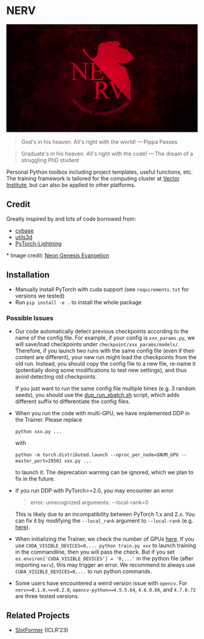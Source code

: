 # NERV

<p align="center"><img src="src/NERV.jpg" alt="NERV" width="800"/></p>

> God's in his heaven. All's right with the world!
> — Pippa Passes

> Graduate's in his heaven. All's right with the code!
> — The dream of a struggling PhD student

Personal Python toolbox including project templates, useful functions, etc.
The training framework is tailored for the computing cluster at [Vector Institute](https://vectorinstitute.ai/), but can also be applied to other platforms.

## Credit

Greatly inspired by and lots of code borrowed from:

-   [cvbase](https://github.com/hellock/cvbase)
-   [utils3d](https://github.com/Steve-Tod/utils3d)
-   [PyTorch-Lightning](https://github.com/PyTorchLightning/pytorch-lightning)

\* Image credit: [Neon Genesis Evangelion](https://en.wikipedia.org/wiki/Neon_Genesis_Evangelion)

## Installation

-   Manually install PyTorch with cuda support (see `requirements.txt` for versions we tested)
-   Run `pip install -e .` to install the whole package

### Possible Issues

-   Our code automatically detect previous checkpoints according to the name of the config file.
    For example, if your config is `xxx_params.py`, we will save/load checkpoints under `checkpoint/xxx_params/models/`.
    Therefore, if you launch two runs with the same config file (even if their content are different), your new run might load the checkpoints from the old run.
    Instead, you should copy the config file to a new file, re-name it (potentially doing some modifications to test new settings), and thus avoid detecting old checkpoints.

    If you just want to run the same config file multiple times (e.g. 3 random seeds), you should use the [dup_run_sbatch.sh](./nerv/scripts/dup_run_sbatch.sh) script, which adds different suffix to differentiate the config files.

-   When you run the code with multi-GPU, we have implemented DDP in the Trainer.
    Please replace

    ```shell
    python xxx.py ...
    ```

    with

    ```shell
    python -m torch.distributed.launch --nproc_per_node=$NUM_GPU --master_port=29501 xxx.py ...
    ```

    to launch it.
    The deprecation warning can be ignored, which we plan to fix in the future.

-   If you run DDP with PyTorch>=2.0, you may encounter an error

    > error: unrecognized arguments: --local-rank=0

    This is likely due to an incompatibility between PyTorch 1.x and 2.x.
    You can fix it by modifying the `--local_rank` argument to `--local-rank` (e.g. [here](https://github.com/Wuziyi616/nerv/blob/4dca106f5b38ddeb98ea496582d490287dd89d7c/nerv/training/train.py#L91)).

-   When initializing the Trainer, we check the number of GPUs [here](https://github.com/Wuziyi616/nerv/blob/e83ac66c6ce30e1ca3d0a287df9d3699ed9ec499/nerv/training/method.py#L117).
    If you use `CUDA_VISIBLE_DEVICES=0,... python train.py xxx` to launch training in the commandline, then you will pass the check.
    But if you set `os.environ['CUDA_VISIBLE_DEVICES'] = '0,...'` in the python file (after importing `nerv`), this may trigger an error.
    We recommend to always use `CUDA_VISIBLE_DEVICES=0,...` to run python commands.

-   Some users have encountered a weird version issue with `opencv`.
    For `nerv>=0.1.0,<=v0.2.0`, `opencv-python==4.5.5.64`, `4.6.0.66`, and `4.7.0.72` are three tested versions.

## Related Projects

-   [SlotFormer](https://github.com/pairlab/SlotFormer) (ICLR'23)
